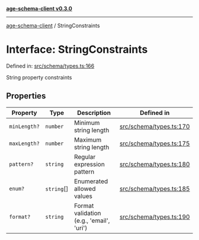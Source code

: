 [**age-schema-client v0.3.0**](../index.md)

***

[age-schema-client](../index.md) / StringConstraints

# Interface: StringConstraints

Defined in: [src/schema/types.ts:166](https://github.com/standardbeagle/ageSchemaClient/blob/main/src/schema/types.ts#L166)

String property constraints

## Properties

| Property | Type | Description | Defined in |
| ------ | ------ | ------ | ------ |
| <a id="minlength"></a> `minLength?` | `number` | Minimum string length | [src/schema/types.ts:170](https://github.com/standardbeagle/ageSchemaClient/blob/main/src/schema/types.ts#L170) |
| <a id="maxlength"></a> `maxLength?` | `number` | Maximum string length | [src/schema/types.ts:175](https://github.com/standardbeagle/ageSchemaClient/blob/main/src/schema/types.ts#L175) |
| <a id="pattern"></a> `pattern?` | `string` | Regular expression pattern | [src/schema/types.ts:180](https://github.com/standardbeagle/ageSchemaClient/blob/main/src/schema/types.ts#L180) |
| <a id="enum"></a> `enum?` | `string`[] | Enumerated allowed values | [src/schema/types.ts:185](https://github.com/standardbeagle/ageSchemaClient/blob/main/src/schema/types.ts#L185) |
| <a id="format"></a> `format?` | `string` | Format validation (e.g., 'email', 'uri') | [src/schema/types.ts:190](https://github.com/standardbeagle/ageSchemaClient/blob/main/src/schema/types.ts#L190) |
